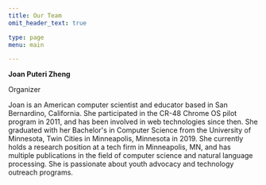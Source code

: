 ```yaml
---
title: Our Team
omit_header_text: true

type: page
menu: main

---
```


**Joan Puteri Zheng**

Organizer

Joan is an American computer scientist and educator based in San Bernardino, California. She participated in the CR-48 Chrome OS pilot program in 2011, and has been involved in web technologies since then. She graduated with her Bachelor's in Computer Science from the University of Minnesota, Twin Cities in Minneapolis, Minnesota in 2019. She currently holds a research position at a tech firm in Minneapolis, MN, and has multiple publications in the field of computer science and natural language processing. She is passionate about youth advocacy and technology outreach programs.
